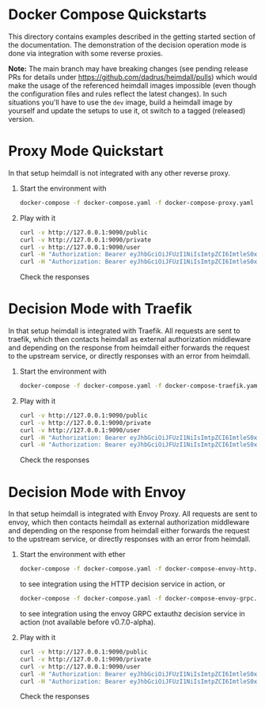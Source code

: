 # Docker Compose Quickstarts

This directory contains examples described in the getting started section of the documentation. The demonstration of the decision operation mode is done via integration with some reverse proxies.

**Note:** The main branch may have breaking changes (see pending release PRs for details under https://github.com/dadrus/heimdall/pulls) which would make the usage of the referenced heimdall images impossible (even though the configuration files and rules reflect the latest changes). In such situations you'll have to use the `dev` image, build a heimdall image by yourself and update the setups to use it, ot switch to a tagged (released) version.


# Proxy Mode Quickstart

In that setup heimdall is not integrated with any other reverse proxy.

1. Start the environment with

   ```bash
   docker-compose -f docker-compose.yaml -f docker-compose-proxy.yaml up
   ```

2. Play with it

   ```bash
   curl -v http://127.0.0.1:9090/public
   curl -v http://127.0.0.1:9090/private
   curl -v http://127.0.0.1:9090/user
   curl -H "Authorization: Bearer eyJhbGciOiJFUzI1NiIsImtpZCI6ImtleS0xIiwidHlwIjoiSldUIn0.eyJleHAiOjIwMjUxMDA3NTEsImlhdCI6MTcwOTc0MDc1MSwiaXNzIjoiZGVtb19pc3N1ZXIiLCJqdGkiOiIzZmFmNDkxOS0wZjUwLTQ3NGItOGExMy0yOTYzMjEzNThlOTMiLCJuYmYiOjE3MDk3NDA3NTEsInJvbGUiOiJ1c2VyIiwic3ViIjoiMiJ9.W5xCpwsFShS0RpOtrm9vrV2dN6K8pRr5gQnt0kluzLE6oNWFzf7Oot-0YLCPa64Z3XPd7cfGcBiSjrzKZSAj4g" 127.0.0.1:9090/user
   curl -H "Authorization: Bearer eyJhbGciOiJFUzI1NiIsImtpZCI6ImtleS0xIiwidHlwIjoiSldUIn0.eyJleHAiOjIwMjUxMDA3NTEsImlhdCI6MTcwOTc0MDc1MSwiaXNzIjoiZGVtb19pc3N1ZXIiLCJqdGkiOiI0NjExZDM5Yy00MzI1LTRhMWYtYjdkOC1iMmYxMTE3NDEyYzAiLCJuYmYiOjE3MDk3NDA3NTEsInJvbGUiOiJhZG1pbiIsInN1YiI6IjEifQ.mZZ_UqC8RVzEKBPZbPs4eP-MkXLK22Q27ZJ34UwJiioFdaYXqYJ4ZsatP0TbpKeNyF83mkrrCGL_pWLFTho7Gg" 127.0.0.1:9090/admin
   ```
   
   Check the responses

# Decision Mode with Traefik

In that setup heimdall is integrated with Traefik. All requests are sent to traefik, which then contacts heimdall as external authorization middleware and depending on the response from heimdall either forwards the request to the upstream service, or directly responses with an error from heimdall.

1. Start the environment with

   ```bash
   docker-compose -f docker-compose.yaml -f docker-compose-traefik.yaml up
   ```

2. Play with it

   ```bash
   curl -v http://127.0.0.1:9090/public
   curl -v http://127.0.0.1:9090/private
   curl -v http://127.0.0.1:9090/user
   curl -H "Authorization: Bearer eyJhbGciOiJFUzI1NiIsImtpZCI6ImtleS0xIiwidHlwIjoiSldUIn0.eyJleHAiOjIwMjUxMDA3NTEsImlhdCI6MTcwOTc0MDc1MSwiaXNzIjoiZGVtb19pc3N1ZXIiLCJqdGkiOiIzZmFmNDkxOS0wZjUwLTQ3NGItOGExMy0yOTYzMjEzNThlOTMiLCJuYmYiOjE3MDk3NDA3NTEsInJvbGUiOiJ1c2VyIiwic3ViIjoiMiJ9.W5xCpwsFShS0RpOtrm9vrV2dN6K8pRr5gQnt0kluzLE6oNWFzf7Oot-0YLCPa64Z3XPd7cfGcBiSjrzKZSAj4g" 127.0.0.1:9090/user
   curl -H "Authorization: Bearer eyJhbGciOiJFUzI1NiIsImtpZCI6ImtleS0xIiwidHlwIjoiSldUIn0.eyJleHAiOjIwMjUxMDA3NTEsImlhdCI6MTcwOTc0MDc1MSwiaXNzIjoiZGVtb19pc3N1ZXIiLCJqdGkiOiI0NjExZDM5Yy00MzI1LTRhMWYtYjdkOC1iMmYxMTE3NDEyYzAiLCJuYmYiOjE3MDk3NDA3NTEsInJvbGUiOiJhZG1pbiIsInN1YiI6IjEifQ.mZZ_UqC8RVzEKBPZbPs4eP-MkXLK22Q27ZJ34UwJiioFdaYXqYJ4ZsatP0TbpKeNyF83mkrrCGL_pWLFTho7Gg" 127.0.0.1:9090/admin
   ```

   Check the responses

# Decision Mode with Envoy

In that setup heimdall is integrated with Envoy Proxy. All requests are sent to envoy, which then contacts heimdall as external authorization middleware and depending on the response from heimdall either forwards the request to the upstream service, or directly responses with an error from heimdall.

1. Start the environment with
   ether

   ```bash
   docker-compose -f docker-compose.yaml -f docker-compose-envoy-http.yaml up
   ```
   
   to see integration using the HTTP decision service in action, or

   ```bash
   docker-compose -f docker-compose.yaml -f docker-compose-envoy-grpc.yaml up
   ```

   to see integration using the envoy GRPC extauthz decision service in action (not available before v0.7.0-alpha).

2. Play with it

   ```bash
   curl -v http://127.0.0.1:9090/public
   curl -v http://127.0.0.1:9090/private
   curl -v http://127.0.0.1:9090/user
   curl -H "Authorization: Bearer eyJhbGciOiJFUzI1NiIsImtpZCI6ImtleS0xIiwidHlwIjoiSldUIn0.eyJleHAiOjIwMjUxMDA3NTEsImlhdCI6MTcwOTc0MDc1MSwiaXNzIjoiZGVtb19pc3N1ZXIiLCJqdGkiOiIzZmFmNDkxOS0wZjUwLTQ3NGItOGExMy0yOTYzMjEzNThlOTMiLCJuYmYiOjE3MDk3NDA3NTEsInJvbGUiOiJ1c2VyIiwic3ViIjoiMiJ9.W5xCpwsFShS0RpOtrm9vrV2dN6K8pRr5gQnt0kluzLE6oNWFzf7Oot-0YLCPa64Z3XPd7cfGcBiSjrzKZSAj4g" 127.0.0.1:9090/user
   curl -H "Authorization: Bearer eyJhbGciOiJFUzI1NiIsImtpZCI6ImtleS0xIiwidHlwIjoiSldUIn0.eyJleHAiOjIwMjUxMDA3NTEsImlhdCI6MTcwOTc0MDc1MSwiaXNzIjoiZGVtb19pc3N1ZXIiLCJqdGkiOiI0NjExZDM5Yy00MzI1LTRhMWYtYjdkOC1iMmYxMTE3NDEyYzAiLCJuYmYiOjE3MDk3NDA3NTEsInJvbGUiOiJhZG1pbiIsInN1YiI6IjEifQ.mZZ_UqC8RVzEKBPZbPs4eP-MkXLK22Q27ZJ34UwJiioFdaYXqYJ4ZsatP0TbpKeNyF83mkrrCGL_pWLFTho7Gg" 127.0.0.1:9090/admin
   ```

   Check the responses